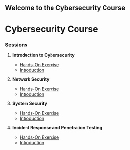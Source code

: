 ## Welcome to the Cybersecurity Course

# Cybersecurity Course

### Sessions

1. **Introduction to Cybersecurity**
   - [Hands-On Exercise](https://github.com/HM64MS/CyberSecurity/blob/main/Hands-On%20session1.pdf)
   - [Introduction](https://github.com/user-attachments/files/16181456/Session1.pdf)
   
2. **Network Security**
   - [Hands-On Exercise](https://github.com/HM64MS/CyberSecurity/blob/main/Hands-On%20session2.pdf)
   - [Introduction](https://github.com/user-attachments/files/16181456/Session1.pdf)

3. **System Security**
   - [Hands-On Exercise](https://github.com/user-attachments/files/16181456/Hands-On.session1.pdf)
   - [Introduction](https://github.com/user-attachments/files/16181456/Session1.pdf)

4. **Incident Response and Penetration Testing**
    - [Hands-On Exercise](https://github.com/user-attachments/files/16181456/Hands-On.session1.pdf)
    - [Introduction](https://github.com/user-attachments/files/16181456/Session1.pdf)
